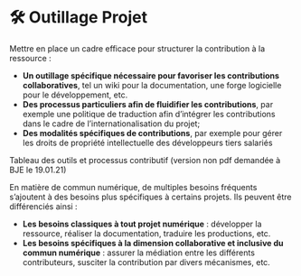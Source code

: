# 🛠 Outillage Projet

Mettre en place un cadre efficace pour structurer la contribution à la ressource :

* **Un outillage spécifique nécessaire pour favoriser les contributions collaboratives**, tel un wiki pour la documentation, une forge logicielle pour le développement, etc. 
* **Des processus particuliers afin de fluidifier les contributions**, par exemple une politique de traduction afin d’intégrer les contributions dans le cadre de l’internationalisation du projet; 
* **Des modalités spécifiques de contributions**, par exemple pour gérer les droits de propriété intellectuelle des développeurs tiers salariés

Tableau des outils et processus contributif \(version non pdf demandée à BJE le 19.01.21\)

En matière de commun numérique, de multiples besoins fréquents s’ajoutent à des besoins plus spécifiques à certains projets. Ils peuvent être différenciés ainsi :

* **Les besoins classiques à tout projet numérique** : développer la ressource, réaliser la documentation, traduire les productions, etc. 
* **Les besoins spécifiques à la dimension collaborative et inclusive du commun numérique** : assurer la médiation entre les différents contributeurs, susciter la contribution par divers mécanismes, etc. 

